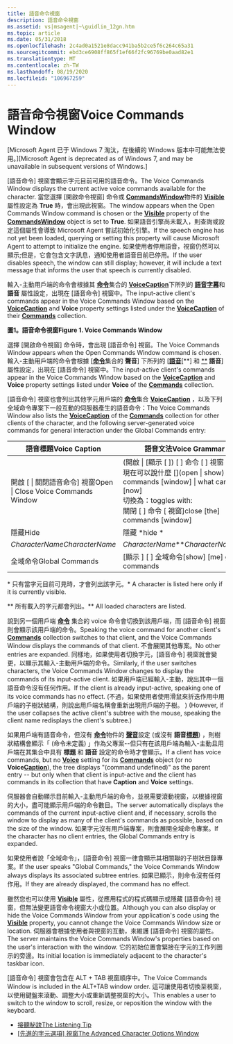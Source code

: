 ```yaml
---
title: 語音命令視窗
description: 語音命令視窗
ms.assetid: vs|msagent|~\guidlin_12gn.htm
ms.topic: article
ms.date: 05/31/2018
ms.openlocfilehash: 2c4ad0a1521e8dacc941ba5b2ce5f6c264c65a31
ms.sourcegitcommit: ebd3ce6908ff865f1ef66f2fc96769be0aad82e1
ms.translationtype: MT
ms.contentlocale: zh-TW
ms.lasthandoff: 08/19/2020
ms.locfileid: "106967259"
---
```

# <a name="voice-commands-window"></a><span data-ttu-id="9cbee-103">語音命令視窗</span><span class="sxs-lookup"><span data-stu-id="9cbee-103">Voice Commands Window</span></span>

<span data-ttu-id="9cbee-104">\[Microsoft Agent 已于 Windows 7 淘汰，在後續的 Windows 版本中可能無法使用。\]</span><span class="sxs-lookup"><span data-stu-id="9cbee-104">\[Microsoft Agent is deprecated as of Windows 7, and may be unavailable in subsequent versions of Windows.\]</span></span>

<span data-ttu-id="9cbee-105">[語音命令] 視窗會顯示字元目前可用的語音命令。</span><span class="sxs-lookup"><span data-stu-id="9cbee-105">The Voice Commands Window displays the current active voice commands available for the character.</span></span> <span data-ttu-id="9cbee-106">當您選擇 [開啟命令視窗] 命令或 [**CommandsWindow**](/windows/desktop/lwef/the-commandswindow-object)物件的 [**Visible**](visible-property.md)屬性設定為 **True** 時，會出現此視窗。</span><span class="sxs-lookup"><span data-stu-id="9cbee-106">The window appears when the Open Commands Window command is chosen or the [**Visible**](visible-property.md) property of the [**CommandsWindow**](/windows/desktop/lwef/the-commandswindow-object) object is set to **True**.</span></span> <span data-ttu-id="9cbee-107">如果語音引擎尚未載入，則查詢或設定這個屬性會導致 Microsoft Agent 嘗試初始化引擎。</span><span class="sxs-lookup"><span data-stu-id="9cbee-107">If the speech engine has not yet been loaded, querying or setting this property will cause Microsoft Agent to attempt to initialize the engine.</span></span> <span data-ttu-id="9cbee-108">如果使用者停用語音，視窗仍然可以顯示;但是，它會包含文字訊息，通知使用者語音目前已停用。</span><span class="sxs-lookup"><span data-stu-id="9cbee-108">If the user disables speech, the window can still display; however, it will include a text message that informs the user that speech is currently disabled.</span></span>

<span data-ttu-id="9cbee-109">輸入-主動用戶端的命令會根據其 [**命令**](/windows/desktop/lwef/the-commands-collection-object)集合的 [**VoiceCaption**](voicecaption-property.md)下所列的 [**語音**](voice-property.md)[**字幕**](caption-property.md)和 **語音** 屬性設定，出現在 [語音命令] 視窗中。</span><span class="sxs-lookup"><span data-stu-id="9cbee-109">The input-active client's commands appear in the Voice Commands Window based on the [**Voice**](voice-property.md)[**Caption**](caption-property.md) and **Voice** property settings listed under the [**VoiceCaption**](voicecaption-property.md) of their [**Commands**](/windows/desktop/lwef/the-commands-collection-object) collection.</span></span>

<span data-ttu-id="9cbee-110">**圖1。語音命令視窗**</span><span class="sxs-lookup"><span data-stu-id="9cbee-110">**Figure 1. Voice Commands Window**</span></span>

<span data-ttu-id="9cbee-111">選擇 [開啟命令視窗] 命令時，會出現 [語音命令] 視窗。</span><span class="sxs-lookup"><span data-stu-id="9cbee-111">The Voice Commands Window appears when the Open Commands Window command is chosen.</span></span> <span data-ttu-id="9cbee-112">輸入-主動用戶端的命令會根據 [[**命令**](/windows/desktop/lwef/the-commands-collection-object)集合的 **聲音**] 下所列的 [[**語音**](voice-property.md)[**] 和 [**](caption-property.md) **語音**] 屬性設定，出現在 [語音命令] 視窗中。</span><span class="sxs-lookup"><span data-stu-id="9cbee-112">The input-active client's commands appear in the Voice Commands Window based on the [**Voice**](voice-property.md)[**Caption**](caption-property.md) and **Voice** property settings listed under **Voice** of the [**Commands**](/windows/desktop/lwef/the-commands-collection-object) collection.</span></span>

<span data-ttu-id="9cbee-113">[語音命令] 視窗也會列出其他字元用戶端的 [**命令**](/windows/desktop/lwef/the-commands-collection-object)集合 [**VoiceCaption**](voicecaption-property.md) ，以及下列全域命令專案下一般互動的伺服器產生的語音命令：</span><span class="sxs-lookup"><span data-stu-id="9cbee-113">The Voice Commands Window also lists the [**VoiceCaption**](voicecaption-property.md) of the [**Commands**](/windows/desktop/lwef/the-commands-collection-object) collection for other clients of the character, and the following server-generated voice commands for general interaction under the Global Commands entry:</span></span>



| <span data-ttu-id="9cbee-114">語音標題</span><span class="sxs-lookup"><span data-stu-id="9cbee-114">Voice Caption</span></span>                       | <span data-ttu-id="9cbee-115">語音文法</span><span class="sxs-lookup"><span data-stu-id="9cbee-115">Voice Grammar</span></span>                                                                                                                                            |
|-------------------------------------|----------------------------------------------------------------------------------------------------------------------------------------------------------|
| <span data-ttu-id="9cbee-116">開啟 [ \| 關閉語音命令] 視窗</span><span class="sxs-lookup"><span data-stu-id="9cbee-116">Open \| Close Voice Commands Window</span></span> | <span data-ttu-id="9cbee-117"> (開啟 \| [顯示 \[ ]) [ \] 命令 \[ ] 視窗 \] \| 我現在可以說什麼 \[\]</span><span class="sxs-lookup"><span data-stu-id="9cbee-117">(open \| show) \[the\] commands \[window\] \| what can I say \[now\]</span></span> <br/> <span data-ttu-id="9cbee-118">切換為：</span><span class="sxs-lookup"><span data-stu-id="9cbee-118">toggles with:</span></span> <br/> <span data-ttu-id="9cbee-119">關閉 \[ \] 命令 \[ 視窗\]</span><span class="sxs-lookup"><span data-stu-id="9cbee-119">close \[the\] commands \[window\]</span></span> <br/> |
| <span data-ttu-id="9cbee-120">隱藏</span><span class="sxs-lookup"><span data-stu-id="9cbee-120">Hide</span></span>                                | <span data-ttu-id="9cbee-121">隱藏 \*</span><span class="sxs-lookup"><span data-stu-id="9cbee-121">hide \*</span></span>                                                                                                                                                  |
| <span data-ttu-id="9cbee-122">*CharacterName*</span><span class="sxs-lookup"><span data-stu-id="9cbee-122">*CharacterName*</span></span>                     | <span data-ttu-id="9cbee-123">*CharacterName*\*\*</span><span class="sxs-lookup"><span data-stu-id="9cbee-123">*CharacterName*\*\*</span></span>                                                                                                                                      |
| <span data-ttu-id="9cbee-124">全域命令</span><span class="sxs-lookup"><span data-stu-id="9cbee-124">Global Commands</span></span>                     | <span data-ttu-id="9cbee-125">\[顯示 \] \[ \] 全域命令</span><span class="sxs-lookup"><span data-stu-id="9cbee-125">\[show\] \[me\] global commands</span></span>                                                                                                                          |



 

<span data-ttu-id="9cbee-126">\* 只有當字元目前可見時，才會列出該字元。</span><span class="sxs-lookup"><span data-stu-id="9cbee-126">\* A character is listed here only if it is currently visible.</span></span>

<span data-ttu-id="9cbee-127">\*\* 所有載入的字元都會列出。</span><span class="sxs-lookup"><span data-stu-id="9cbee-127">\*\* All loaded characters are listed.</span></span>

<span data-ttu-id="9cbee-128">說到另一個用戶端 [**命令**](/windows/desktop/lwef/the-commands-collection-object) 集合的 voice 命令會切換到該用戶端，而 [語音命令] 視窗則會顯示該用戶端的命令。</span><span class="sxs-lookup"><span data-stu-id="9cbee-128">Speaking the voice command for another client's [**Commands**](/windows/desktop/lwef/the-commands-collection-object) collection switches to that client, and the Voice Commands Window displays the commands of that client.</span></span> <span data-ttu-id="9cbee-129">不會展開其他專案。</span><span class="sxs-lookup"><span data-stu-id="9cbee-129">No other entries are expanded.</span></span> <span data-ttu-id="9cbee-130">同樣地，如果使用者切換字元，[語音命令] 視窗就會變更，以顯示其輸入-主動用戶端的命令。</span><span class="sxs-lookup"><span data-stu-id="9cbee-130">Similarly, if the user switches characters, the Voice Commands Window changes to display the commands of its input-active client.</span></span> <span data-ttu-id="9cbee-131">如果用戶端已經輸入-主動，說出其中一個語音命令沒有任何作用。</span><span class="sxs-lookup"><span data-stu-id="9cbee-131">If the client is already input-active, speaking one of its voice commands has no effect.</span></span> <span data-ttu-id="9cbee-132"> (不過，如果使用者使用滑鼠來折迭作用中用戶端的子樹狀結構，則說出用戶端名稱會重新出現用戶端的子樹。 ) </span><span class="sxs-lookup"><span data-stu-id="9cbee-132">(However, if the user collapses the active client's subtree with the mouse, speaking the client name redisplays the client's subtree.)</span></span>

<span data-ttu-id="9cbee-133">如果用戶端有語音命令，但沒有 [**命令**](/windows/desktop/lwef/the-commands-collection-object)物件的 [**聲音**](voice-property.md)設定 (或沒有 **語音**[**標題**](caption-property.md)) ，則樹狀結構會顯示「 (命令未定義) 」作為父專案--但只有在該用戶端為輸入-主動且用戶端在其集合中具有 **標題** 和 **語音** 設定的命令時才會顯示。</span><span class="sxs-lookup"><span data-stu-id="9cbee-133">If a client has voice commands, but no [**Voice**](voice-property.md) setting for its [**Commands**](/windows/desktop/lwef/the-commands-collection-object) object (or no **Voice**[**Caption**](caption-property.md)), the tree displays "(command undefined)" as the parent entry -- but only when that client is input-active and the client has commands in its collection that have **Caption** and **Voice** settings.</span></span>

<span data-ttu-id="9cbee-134">伺服器會自動顯示目前輸入-主動用戶端的命令，並視需要滾動視窗，以根據視窗的大小，盡可能顯示用戶端的命令數目。</span><span class="sxs-lookup"><span data-stu-id="9cbee-134">The server automatically displays the commands of the current input-active client and, if necessary, scrolls the window to display as many of the client's commands as possible, based on the size of the window.</span></span> <span data-ttu-id="9cbee-135">如果字元沒有用戶端專案，則會展開全域命令專案。</span><span class="sxs-lookup"><span data-stu-id="9cbee-135">If the character has no client entries, the Global Commands entry is expanded.</span></span>

<span data-ttu-id="9cbee-136">如果使用者說「全域命令」，[語音命令] 視窗一律會顯示其相關聯的子樹狀目錄專案。</span><span class="sxs-lookup"><span data-stu-id="9cbee-136">If the user speaks "Global Commands," the Voice Commands Window always displays its associated subtree entries.</span></span> <span data-ttu-id="9cbee-137">如果已顯示，則命令沒有任何作用。</span><span class="sxs-lookup"><span data-stu-id="9cbee-137">If they are already displayed, the command has no effect.</span></span>

<span data-ttu-id="9cbee-138">雖然您也可以使用 [**Visible**](visible-property.md) 屬性，從應用程式的程式碼顯示或隱藏 [語音命令] 視窗，但無法變更語音命令視窗大小或位置。</span><span class="sxs-lookup"><span data-stu-id="9cbee-138">Although you can also display or hide the Voice Commands Window from your application's code using the [**Visible**](visible-property.md) property, you cannot change the Voice Commands Window size or location.</span></span> <span data-ttu-id="9cbee-139">伺服器會根據使用者與視窗的互動，來維護 [語音命令] 視窗的屬性。</span><span class="sxs-lookup"><span data-stu-id="9cbee-139">The server maintains the Voice Commands Window's properties based on the user's interaction with the window.</span></span> <span data-ttu-id="9cbee-140">它的初始位置會緊接在字元的工作列圖示的旁邊。</span><span class="sxs-lookup"><span data-stu-id="9cbee-140">Its initial location is immediately adjacent to the character's taskbar icon.</span></span>

<span data-ttu-id="9cbee-141">[語音命令] 視窗會包含在 ALT + TAB 視窗順序中。</span><span class="sxs-lookup"><span data-stu-id="9cbee-141">The Voice Commands Window is included in the ALT+TAB window order.</span></span> <span data-ttu-id="9cbee-142">這可讓使用者切換至視窗，以使用鍵盤來滾動、調整大小或重新調整視窗的大小。</span><span class="sxs-lookup"><span data-stu-id="9cbee-142">This enables a user to switch to the window to scroll, resize, or reposition the window with the keyboard.</span></span>

-   [<span data-ttu-id="9cbee-143">接聽秘訣</span><span class="sxs-lookup"><span data-stu-id="9cbee-143">The Listening Tip</span></span>](the-listening-tip.md)
-   <span data-ttu-id="9cbee-144">[[先進的字元選項] 視窗](https://www.bing.com/search?q=The+Advanced+Character+Options+Window)</span><span class="sxs-lookup"><span data-stu-id="9cbee-144">[The Advanced Character Options Window](https://www.bing.com/search?q=The+Advanced+Character+Options+Window)</span></span>

 

